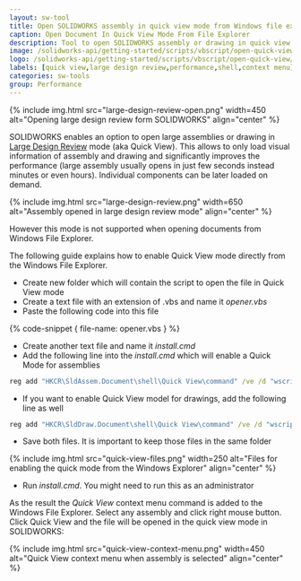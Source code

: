 ```yaml
---
layout: sw-tool
title: Open SOLIDWORKS assembly in quick view mode from Windows file explorer
caption: Open Document In Quick View Mode From File Explorer
description: Tool to open SOLIDWORKS assembly or drawing in quick view (large design review) mode from the context menu in Windows file explorer
image: /solidworks-api/getting-started/scripts/vbscript/open-quick-view/open-in-quick-view.png
logo: /solidworks-api/getting-started/scripts/vbscript/open-quick-view/open-in-quick-view.svg
labels: [quick view,large design review,performance,shell,context menu]
categories: sw-tools
group: Performance
---
```

{% include img.html src="large-design-review-open.png" width=450 alt="Opening large design review form SOLIDWORKS" align="center" %}

SOLIDWORKS enables an option to open large assemblies or drawing in [Large Design Review](https://help.solidworks.com/2018/English/SolidWorks/sldworks/HIDD_DIALOG_LDR_WARNING.htm) mode (aka Quick View). This allows to only load visual information of assembly and drawing and significantly improves the performance (large assembly usually opens in just few seconds instead minutes or even hours). Individual components can be later loaded on demand.

{% include img.html src="large-design-review.png" width=650 alt="Assembly opened in large design review mode" align="center" %}

However this mode is not supported when opening documents from Windows File Explorer. 

The following guide explains how to enable Quick View mode directly from the Windows File Explorer.

* Create new folder which will contain the script to open the file in Quick View mode
* Create a text file with an extension of .vbs and name it *opener.vbs*
* Paste the following code into this file

{% code-snippet { file-name: opener.vbs } %}

* Create another text file and name it *install.cmd*
* Add the following line into the *install.cmd* which will enable a Quick Mode for assemblies

~~~ bat
reg add "HKCR\SldAssem.Document\shell\Quick View\command" /ve /d "wscript.exe """%~dp0opener.vbs""" ""%%1""" /f
~~~

* If you want to enable Quick View model for drawings, add the following line as well

~~~ bat
reg add "HKCR\SldDraw.Document\shell\Quick View\command" /ve /d "wscript.exe """%~dp0opener.vbs""" ""%%1""" /f
~~~

* Save both files. It is important to keep those files in the same folder

{% include img.html src="quick-view-files.png" width=250 alt="Files for enabling the quick mode from the Windows Explorer" align="center" %}

* Run *install.cmd*. You might need to run this as an administrator

As the result the *Quick View* context menu command is added to the Windows File Explorer. Select any assembly and click right mouse button. Click Quick View and the file will be opened in the quick view mode in SOLIDWORKS:

{% include img.html src="quick-view-context-menu.png" width=450 alt="Quick View context menu when assembly is selected" align="center" %}
